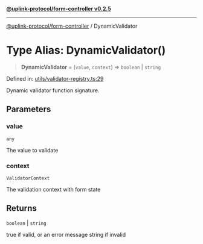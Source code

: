 [**@uplink-protocol/form-controller v0.2.5**](../README.md)

***

[@uplink-protocol/form-controller](../globals.md) / DynamicValidator

# Type Alias: DynamicValidator()

> **DynamicValidator** = (`value`, `context`) => `boolean` \| `string`

Defined in: [utils/validator-registry.ts:29](https://github.com/jmkcoder/uplink-protocol-form-controller/blob/dd3b5a64ac66f6e3d93aa3a73dfcfe7109a8afc2/src/utils/validator-registry.ts#L29)

Dynamic validator function signature.

## Parameters

### value

`any`

The value to validate

### context

`ValidatorContext`

The validation context with form state

## Returns

`boolean` \| `string`

true if valid, or an error message string if invalid
